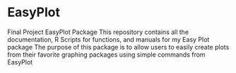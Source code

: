 # EasyPlot
Final Project EasyPlot Package
This repository contains all the documentation, R Scripts for functions, and manuals for my Easy Plot package
The purpose of this package is to allow users to easily create plots from their favorite graphing packages using simple commands from EasyPlot
